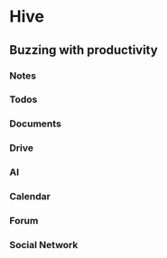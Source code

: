 # Hive

## Buzzing with productivity

### Notes

### Todos

### Documents

### Drive

### AI

### Calendar

### Forum

### Social Network
